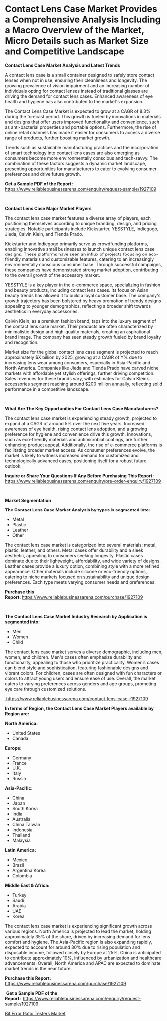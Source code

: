 <p><h1>Contact Lens Case Market Provides a Comprehensive Analysis Including a Macro Overview of the Market, Micro Details such as Market Size and Competitive Landscape</h1></p><p><strong>Contact Lens Case Market Analysis and Latest Trends</strong></p>
<p><p>A contact lens case is a small container designed to safely store contact lenses when not in use, ensuring their cleanliness and longevity. The growing prevalence of vision impairment and an increasing number of individuals opting for contact lenses instead of traditional glasses are driving the demand for contact lens cases. Enhanced awareness of eye health and hygiene has also contributed to the market's expansion. </p><p>The Contact Lens Case Market is expected to grow at a CAGR of 8.3% during the forecast period. This growth is fueled by innovations in materials and designs that offer users improved functionality and convenience, such as anti-bacterial properties and portable options. Furthermore, the rise of online retail channels has made it easier for consumers to access a diverse range of products, further boosting market growth. </p><p>Trends such as sustainable manufacturing practices and the incorporation of smart technology into contact lens cases are also emerging as consumers become more environmentally conscious and tech-savvy. The combination of these factors suggests a dynamic market landscape, presenting opportunities for manufacturers to cater to evolving consumer preferences and drive future growth.</p></p>
<p><strong>Get a Sample PDF of the Report:&nbsp;</strong> <a href="https://www.reliablebusinessarena.com/enquiry/request-sample/1927109?utm_campaign=3218&utm_medium=2&utm_source=Github&utm_content=ia&utm_term=28032025&utm_id=contact-lens-case">https://www.reliablebusinessarena.com/enquiry/request-sample/1927109</a></p>
<p>&nbsp;</p>
<p><strong>Contact Lens Case Major Market Players</strong></p>
<p><p>The contact lens case market features a diverse array of players, each positioning themselves according to unique branding, design, and pricing strategies. Notable participants include Kickstarter, YESSTYLE, Indiegogo, Jieda, Calvin Klein, and Tienda Prado. </p><p>Kickstarter and Indiegogo primarily serve as crowdfunding platforms, enabling innovative small businesses to launch unique contact lens case designs. These platforms have seen an influx of projects focusing on eco-friendly materials and customizable features, catering to an increasingly environmentally conscious consumer base. Through successful campaigns, these companies have demonstrated strong market adoption, contributing to the overall growth of the accessory market.</p><p>YESSTYLE is a key player in the e-commerce space, specializing in fashion and beauty products, including contact lens cases. Its focus on Asian beauty trends has allowed it to build a loyal customer base. The company's growth trajectory has been bolstered by heavy promotion of trendy designs appealing to younger demographics, reflecting a broader shift towards aesthetics in everyday accessories. </p><p>Calvin Klein, as a premium fashion brand, taps into the luxury segment of the contact lens case market. Their products are often characterized by minimalistic design and high-quality materials, creating an aspirational brand image. The company has seen steady growth fueled by brand loyalty and recognition. </p><p>Market size for the global contact lens case segment is projected to reach approximately $X billion by 2025, growing at a CAGR of Y% due to increasing lens wear among consumers, especially in Asia-Pacific and North America. Companies like Jieda and Tienda Prado have carved niche markets with affordable yet stylish offerings, further driving competition. Sales revenues for these brands vary, with estimates for Calvin Klein’s accessories segment reaching around $200 million annually, reflecting solid performance in a competitive landscape.</p></p>
<p>&nbsp;</p>
<p><strong>What Are The Key Opportunities For Contact Lens Case Manufacturers?</strong></p>
<p><p>The contact lens case market is experiencing steady growth, projected to expand at a CAGR of around 5% over the next five years. Increased awareness of eye health, rising contact lens adoption, and a growing preference for hygiene and convenience drive this growth. Innovations, such as eco-friendly materials and antimicrobial coatings, are further enhancing product appeal. Additionally, the rise of e-commerce platforms is facilitating broader market access. As consumer preferences evolve, the market is likely to witness increased demand for customized and technologically advanced cases, positioning itself for a robust future outlook.</p></p>
<p><strong>Inquire or Share Your Questions If Any Before Purchasing This Report:</strong> <a href="https://www.reliablebusinessarena.com/enquiry/pre-order-enquiry/1927109?utm_campaign=3218&utm_medium=2&utm_source=Github&utm_content=ia&utm_term=28032025&utm_id=contact-lens-case">https://www.reliablebusinessarena.com/enquiry/pre-order-enquiry/1927109</a></p>
<p>&nbsp;</p>
<p><strong>Market Segmentation</strong></p>
<p><strong>The Contact Lens Case Market Analysis by types is segmented into:</strong></p>
<p><ul><li>Metal</li><li>Plastic</li><li>Leather</li><li>Other</li></ul></p>
<p><p>The contact lens case market is categorized into several materials: metal, plastic, leather, and others. Metal cases offer durability and a sleek aesthetic, appealing to consumers seeking longevity. Plastic cases dominate due to their lightweight, affordability, and wide variety of designs. Leather cases provide a luxury option, combining style with a more refined appearance. Other materials include silicone or eco-friendly options, catering to niche markets focused on sustainability and unique design preferences. Each type meets varying consumer needs and preferences.</p></p>
<p><strong>Purchase this Report:&nbsp;</strong><a href="https://www.reliablebusinessarena.com/purchase/1927109?utm_campaign=3218&utm_medium=2&utm_source=Github&utm_content=ia&utm_term=28032025&utm_id=contact-lens-case">https://www.reliablebusinessarena.com/purchase/1927109</a></p>
<p>&nbsp;</p>
<p><strong>The Contact Lens Case Market Industry Research by Application is segmented into:</strong></p>
<p><ul><li>Men</li><li>Women</li><li>Child</li></ul></p>
<p><p>The contact lens case market serves a diverse demographic, including men, women, and children. Men's cases often emphasize durability and functionality, appealing to those who prioritize practicality. Women’s cases can blend style and sophistication, featuring fashionable designs and vibrant colors. For children, cases are often designed with fun characters or colors to attract young users and ensure ease of use. Overall, the market caters to varying preferences across genders and age groups, promoting eye care through customized solutions.</p></p>
<p><a href="https://www.reliablebusinessarena.com/contact-lens-case-r1927109?utm_campaign=3218&utm_medium=2&utm_source=Github&utm_content=ia&utm_term=28032025&utm_id=contact-lens-case">&nbsp;https://www.reliablebusinessarena.com/contact-lens-case-r1927109</a></p>
<p><strong>In terms of Region, the Contact Lens Case Market Players available by Region are:</strong></p>
<p>
    <p> <strong> North America: </strong>
        <ul>
            <li>United States</li>
            <li>Canada</li>
        </ul>
        </p> 
    <p> <strong> Europe: </strong>
        <ul>
            <li>Germany</li>
            <li>France</li>
            <li>U.K.</li>
            <li>Italy</li>
            <li>Russia</li>
        </ul>
        </p> 
    <p> <strong> Asia-Pacific: </strong>
        <ul>
            <li>China</li>
            <li>Japan</li>
            <li>South Korea</li>
            <li>India</li>
            <li>Australia</li>
            <li>China Taiwan</li>
            <li>Indonesia</li>
            <li>Thailand</li>
            <li>Malaysia</li>
        </ul>
        </p> 
    <p> <strong> Latin America: </strong>
        <ul>
            <li>Mexico</li>
            <li>Brazil</li>
            <li>Argentina Korea</li>
            <li>Colombia</li>
        </ul>
        </p> 
    <p> <strong> Middle East & Africa: </strong>
        <ul>
            <li>Turkey</li>
            <li>Saudi</li>
            <li>Arabia</li>
            <li>UAE</li>
            <li>Korea</li>
        </ul>
    </p>
    </p>
<p><p>The contact lens case market is experiencing significant growth across various regions. North America is projected to lead the market, holding approximately 35% of the share, driven by increasing demand for lens comfort and hygiene. The Asia-Pacific region is also expanding rapidly, expected to account for around 30% due to rising population and disposable income, followed closely by Europe at 25%. China is anticipated to contribute approximately 10%, influenced by urbanization and healthcare advancements. Overall, North America and APAC are expected to dominate market trends in the near future.</p></p>
<p><strong>Purchase this Report: </strong><a href="https://www.reliablebusinessarena.com/purchase/1927109?utm_campaign=3218&utm_medium=2&utm_source=Github&utm_content=ia&utm_term=28032025&utm_id=contact-lens-case">https://www.reliablebusinessarena.com/purchase/1927109</a></p>
<p>&nbsp;<strong>Get a Sample PDF of the Report:&nbsp;&nbsp;</strong><a href="https://www.reliablebusinessarena.com/enquiry/request-sample/1927109?utm_campaign=3218&utm_medium=2&utm_source=Github&utm_content=ia&utm_term=28032025&utm_id=contact-lens-case">https://www.reliablebusinessarena.com/enquiry/request-sample/1927109</a></p>
<p><strong></strong></p>
<p><p><a href="https://github.com/leijavaagexo/Market-Research-Report-List-1/blob/main/bit-error-ratio-testers-market.md?utm_campaign=3218&utm_medium=2&utm_source=Github&utm_content=ia&utm_term=28032025&utm_id=contact-lens-case">Bit Error Ratio Testers Market</a></p></p>